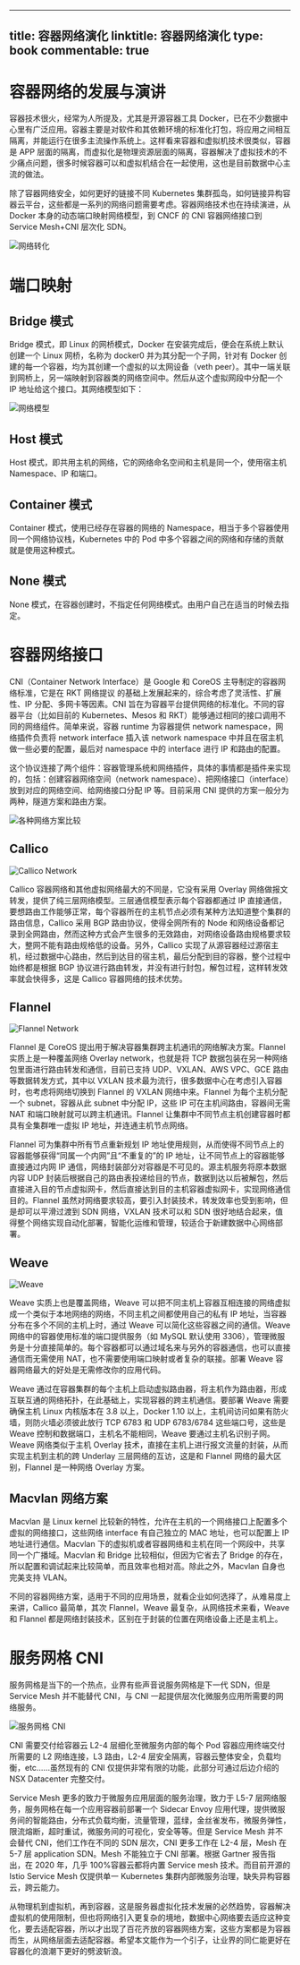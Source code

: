 
---
title: 容器网络演化
linktitle: 容器网络演化
type: book
commentable: true
---

# 容器网络的发展与演讲

容器技术很火，经常为人所提及，尤其是开源容器工具 Docker，已在不少数据中心里有广泛应用。容器主要是对软件和其依赖环境的标准化打包，将应用之间相互隔离，并能运行在很多主流操作系统上。这样看来容器和虚拟机技术很类似，容器是 APP 层面的隔离，而虚拟化是物理资源层面的隔离，容器解决了虚拟技术的不少痛点问题，很多时候容器可以和虚拟机结合在一起使用，这也是目前数据中心主流的做法。

除了容器网络安全，如何更好的链接不同 Kubernetes 集群孤岛，如何链接异构容器云平台，这些都是一系列的网络问题需要考虑。容器网络技术也在持续演进，从 Docker 本身的动态端口映射网络模型，到 CNCF 的 CNI 容器网络接口到 Service Mesh+CNI 层次化 SDN。

![网络转化](https://s1.ax1x.com/2020/10/19/0votgO.png)

# 端口映射

## Bridge 模式

Bridge 模式，即 Linux 的网桥模式，Docker 在安装完成后，便会在系统上默认创建一个 Linux 网桥，名称为 docker0 并为其分配一个子网，针对有 Docker 创建的每一个容器，均为其创建一个虚拟的以太网设备（veth peer）。其中一端关联到网桥上，另一端映射到容器类的网络空间中。然后从这个虚拟网段中分配一个 IP 地址给这个接口。其网络模型如下：

![网络模型](https://s1.ax1x.com/2020/10/19/0vor5t.png)

## Host 模式

Host 模式，即共用主机的网络，它的网络命名空间和主机是同一个，使用宿主机 Namespace、IP 和端口。

## Container 模式

Container 模式，使用已经存在容器的网络的 Namespace，相当于多个容器使用同一个网络协议栈，Kubernetes 中的 Pod 中多个容器之间的网络和存储的贡献就是使用这种模式。

## None 模式

None 模式，在容器创建时，不指定任何网络模式。由用户自己在适当的时候去指定。

# 容器网络接口

CNI（Container Network Interface）是 Google 和 CoreOS 主导制定的容器网络标准，它是在 RKT 网络提议 的基础上发展起来的，综合考虑了灵活性、扩展性、IP 分配、多网卡等因素。CNI 旨在为容器平台提供网络的标准化。不同的容器平台（比如目前的 Kubernetes、Mesos 和 RKT）能够通过相同的接口调用不同的网络组件。简单来说，容器 runtime 为容器提供 network namespace，网络插件负责将 network interface 插入该 network namespace 中并且在宿主机做一些必要的配置，最后对 namespace 中的 interface 进行 IP 和路由的配置。

这个协议连接了两个组件：容器管理系统和网络插件，具体的事情都是插件来实现的，包括：创建容器网络空间（network namespace）、把网络接口（interface）放到对应的网络空间、给网络接口分配 IP 等。目前采用 CNI 提供的方案一般分为两种，隧道方案和路由方案。

![各种网络方案比较](https://s1.ax1x.com/2020/10/19/0vTgF1.md.png)

## Callico

![Callico Network](https://s1.ax1x.com/2020/10/19/0vTuJP.png)

Callico 容器网络和其他虚拟网络最大的不同是，它没有采用 Overlay 网络做报文转发，提供了纯三层网络模型。三层通信模型表示每个容器都通过 IP 直接通信，要想路由工作能够正常，每个容器所在的主机节点必须有某种方法知道整个集群的路由信息，Callico 采用 BGP 路由协议，使得全网所有的 Node 和网络设备都记录到全网路由，然而这种方式会产生很多的无效路由，对网络设备路由规格要求较大，整网不能有路由规格低的设备。另外，Callico 实现了从源容器经过源宿主机，经过数据中心路由，然后到达目的宿主机，最后分配到目的容器，整个过程中始终都是根据 BGP 协议进行路由转发，并没有进行封包，解包过程，这样转发效率就会快得多，这是 Callico 容器网络的技术优势。

## Flannel

![Flannel Network](https://s1.ax1x.com/2020/10/19/0vT1sg.png)

Flannel 是 CoreOS 提出用于解决容器集群跨主机通讯的网络解决方案。Flannel 实质上是一种覆盖网络 Overlay network，也就是将 TCP 数据包装在另一种网络包里面进行路由转发和通信，目前已支持 UDP、VXLAN、AWS VPC、GCE 路由等数据转发方式，其中以 VXLAN 技术最为流行，很多数据中心在考虑引入容器时，也考虑将网络切换到 Flannel 的 VXLAN 网络中来。Flannel 为每个主机分配一个 subnet，容器从此 subnet 中分配 IP，这些 IP 可在主机间路由，容器间无需 NAT 和端口映射就可以跨主机通讯。Flannel 让集群中不同节点主机创建容器时都具有全集群唯一虚拟 IP 地址，并连通主机节点网络。

Flannel 可为集群中所有节点重新规划 IP 地址使用规则，从而使得不同节点上的容器能够获得“同属一个内网”且“不重复的”的 IP 地址，让不同节点上的容器能够直接通过内网 IP 通信，网络封装部分对容器是不可见的。源主机服务将原本数据内容 UDP 封装后根据自己的路由表投递给目的节点，数据到达以后被解包，然后直接进入目的节点虚拟网卡，然后直接达到目的主机容器虚拟网卡，实现网络通信目的。Flannel 虽然对网络要求较高，要引入封装技术，转发效率也受到影响，但是却可以平滑过渡到 SDN 网络，VXLAN 技术可以和 SDN 很好地结合起来，值得整个网络实现自动化部署，智能化运维和管理，较适合于新建数据中心网络部署。

## Weave

![Weave](https://s1.ax1x.com/2020/10/19/0vTDL4.png)

Weave 实质上也是覆盖网络，Weave 可以把不同主机上容器互相连接的网络虚拟成一个类似于本地网络的网络，不同主机之间都使用自己的私有 IP 地址，当容器分布在多个不同的主机上时，通过 Weave 可以简化这些容器之间的通信。Weave 网络中的容器使用标准的端口提供服务（如 MySQL 默认使用 3306），管理微服务是十分直接简单的。每个容器都可以通过域名来与另外的容器通信，也可以直接通信而无需使用 NAT，也不需要使用端口映射或者复杂的联接。部署 Weave 容器网络最大的好处是无需修改你的应用代码。

Weave 通过在容器集群的每个主机上启动虚拟路由器，将主机作为路由器，形成互联互通的网络拓扑，在此基础上，实现容器的跨主机通信。要部署 Weave 需要确保主机 Linux 内核版本在 3.8 以上，Docker 1.10 以上，主机间访问如果有防火墙，则防火墙必须彼此放行 TCP 6783 和 UDP 6783/6784 这些端口号，这些是 Weave 控制和数据端口，主机名不能相同，Weave 要通过主机名识别子网。Weave 网络类似于主机 Overlay 技术，直接在主机上进行报文流量的封装，从而实现主机到主机的跨 Underlay 三层网络的互访，这是和 Flannel 网络的最大区别，Flannel 是一种网络 Overlay 方案。

## Macvlan 网络方案

Macvlan 是 Linux kernel 比较新的特性，允许在主机的一个网络接口上配置多个虚拟的网络接口，这些网络 interface 有自己独立的 MAC 地址，也可以配置上 IP 地址进行通信。Macvlan 下的虚拟机或者容器网络和主机在同一个网段中，共享同一个广播域。Macvlan 和 Bridge 比较相似，但因为它省去了 Bridge 的存在，所以配置和调试起来比较简单，而且效率也相对高。除此之外，Macvlan 自身也完美支持 VLAN。

不同的容器网络方案，适用于不同的应用场景，就看企业如何选择了，从难易度上来讲，Callico 最简单，其次 Flannel，Weave 最复杂，从网络技术来看，Weave 和 Flannel 都是网络封装技术，区别在于封装的位置在网络设备上还是主机上。

# 服务网格 CNI

服务网格是当下的一个热点，业界有些声音说服务网格是下一代 SDN，但是 Service Mesh 并不能替代 CNI，与 CNI 一起提供层次化微服务应用所需要的网络服务。

![服务网格 CNI](https://s1.ax1x.com/2020/10/19/0vThQO.png)

CNI 需要交付给容器云 L2-4 层细化至微服务内部的每个 Pod 容器应用终端交付所需要的 L2 网络连接，L3 路由，L2-4 层安全隔离，容器云整体安全，负载均衡，etc……虽然现有的 CNI 仅提供非常有限的功能，此部分可通过后边介绍的 NSX Datacenter 完整交付。

Service Mesh 更多的致力于微服务应用层面的服务治理，致力于 L5-7 层网络服务，服务网格在每一个应用容器前部署一个 Sidecar Envoy 应用代理，提供微服务间的智能路由，分布式负载均衡，流量管理，蓝绿，金丝雀发布，微服务弹性，限流熔断，超时重试，微服务间的可视化，安全等等。但是 Service Mesh 并不会替代 CNI，他们工作在不同的 SDN 层次，CNI 更多工作在 L2-4 层，Mesh 在 5-7 层 application SDN。Mesh 不能独立于 CNI 部署。根据 Gartner 报告指出，在 2020 年，几乎 100%容器云都将内置 Service mesh 技术。而目前开源的 Istio Service Mesh 仅提供单一 Kubernetes 集群内部微服务治理，缺失异构容器云，跨云能力。

从物理机到虚拟机，再到容器，这是服务器虚拟化技术发展的必然趋势，容器解决虚拟机的使用限制，但也将网络引入更复杂的境地，数据中心网络要去适应这种变化，要去适配容器，所以才出现了百花齐放的容器网络方案，这些方案都是为容器而生，从网络层面去适配容器。希望本文能作为一个引子，让业界的同仁能更好在容器化的浪潮下更好的劈波斩浪。

    